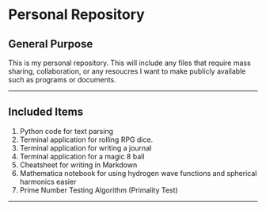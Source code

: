 # Personal Repository

## General Purpose

This is my personal repository. This will include any files that require mass sharing, collaboration, or any resoucres I want to make publicly available such as programs or documents.

---

## Included Items

1. Python code for text parsing
1. Terminal application for rolling RPG dice.
1. Terminal application for writing a journal
1. Terminal application for a magic 8 ball
1. Cheatsheet for writing in Markdown
1. Mathematica notebook for using hydrogen wave functions and spherical harmonics easier
1. Prime Number Testing Algorithm (Primality Test)

---
